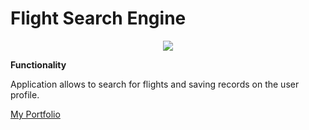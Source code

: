 # Flight Search Engine
<p align="center">
  <img src="https://www.swoszowski.co.uk/fse/img/fse.png">
</p>

**Functionality**

Application allows to search for flights and saving records on the user profile.

[My Portfolio](https://www.swoszowski.co.uk/)
